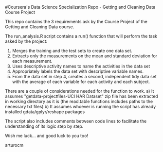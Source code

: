 #Coursera's Data Science Specialization Repo - Getting and Cleaning Data Course Project

This repo contains the 3 requirements ask by the Course Project of the Getting and Cleaning Data course.

The run_analysis.R script contains a run() function that will perform the task asked by the project:

1) Merges the training and the test sets to create one data set.
2) Extracts only the measurements on the mean and standard deviation for each measurement. 
3) Uses descriptive activity names to name the activities in the data set
4) Appropriately labels the data set with descriptive variable names. 
5) From the data set in step 4, creates a second, independent tidy data set with the average of each variable for each activity and each subject.

There are a couple of considerations needed for the function to work.
a) It assumes "getdata-projectfiles-UCI HAR Dataset" zip file has been extracted in working directory as it is (the read.table functions includes paths to the necessary txt files)
b) It assumes whoever is running the script  has already installed gdata/gplyr/reshape packages

The script also includes comments between code lines to facilitate the understanding of its logic step by step.

Wish me luck... and good luck to you too!

arturocm